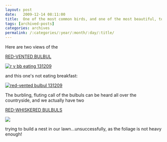 ```yaml
---
layout: post
date:	2009-12-14 08:11:00
title:  One of the most common birds, and one of the most beautiful, too
tags: [archived-posts]
categories: archives
permalink: /:categories/:year/:month/:day/:title/
---
```

Here are two views of the 

<a href="http://en.wikipedia.org/wiki/Red-vented_Bulbul"> RED-VENTED BULBUL </a>

<a href="http://s967.photobucket.com/albums/ae160/pedoral/?action=view&current=IMG_9744.jpg" target="_blank"><img src="http://i967.photobucket.com/albums/ae160/pedoral/IMG_9744.jpg" border="0" alt="r v bb eating 131209"></a>




and this one's not eating breakfast:


<a href="http://s967.photobucket.com/albums/ae160/pedoral/?action=view&current=IMG_9746.jpg" target="_blank"><img src="http://i967.photobucket.com/albums/ae160/pedoral/IMG_9746.jpg" border="0" alt="red-vented bulbul 131209"></a>


The burbling, fluting call of the bulbuls can be heard all over the countryside, and we actually have two 

<a href="http://en.wikipedia.org/wiki/Red-whiskered_Bulbul"> RED-WHISKERED BULBULS </a>


<img src="http://farm4.static.flickr.com/3078/2513689594_88508228ed_o.jpg">


 trying to build a nest in our lawn...unsuccessfully, as the foliage is not heavy enough!
